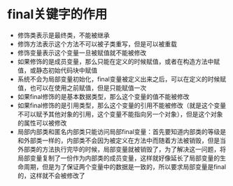 # final关键字的作用
- 修饰类表示是最终类，不能被继承
- 修饰方法表示这个方法不可以被子类重写，但是可以被重载
- 修饰变量表示这个变量一旦被赋值就不能被修改
- 如果修饰的是成员变量，那么只能在定义的时候赋值，或者在构造方法中赋值，或静态初始代码块中赋值
- 系统不会为局部变量初始化，final变量被定义出来之后，可以在定义的时候赋值，也可以在使用之前赋值，但是只能赋值一次
- 如果final修饰的是基本数据类型，那么这个变量的值不能被修改
- 如果final修饰的是引用类型，那么这个变量的引用不能被修改（就是这个变量不可以赋予其他对象的引用，这个变量不能指向另一个对象），但是这个对象的属性可以被修改
- 局部内部类和匿名内部类只能访问局部final变量：首先要知道内部类的等级是和外部类一样的，内部类不会因为被定义在方法中而随着方法被销毁，但是当外部类的方法执行完毕的时候，局部变量就被销毁了，为了解决这一问题，将局部变量复制了一份作为内部类的成员变量，这样就好像延长了局部变量的生命周期，但是为了保证两个变量中的数据是一致的，所以要求局部变量是final的，这样就不会被修改了